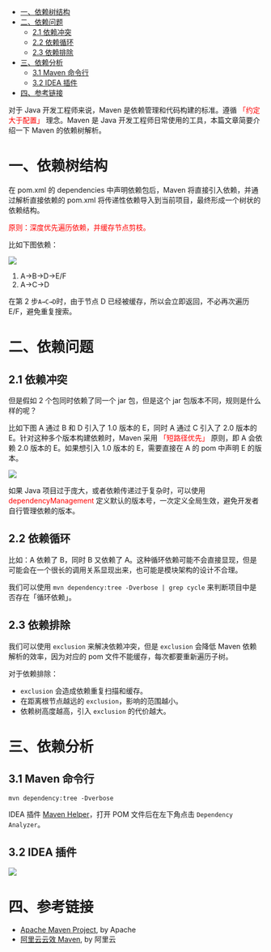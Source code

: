 - [一、依赖树结构](#一依赖树结构)
- [二、依赖问题](#二依赖问题)
  - [2.1 依赖冲突](#21-依赖冲突)
  - [2.2 依赖循环](#22-依赖循环)
  - [2.3 依赖排除](#23-依赖排除)
- [三、依赖分析](#三依赖分析)
  - [3.1 Maven 命令行](#31-maven-命令行)
  - [3.2 IDEA 插件](#32-idea-插件)
- [四、参考链接](#四参考链接)

对于 Java 开发工程师来说，Maven 是依赖管理和代码构建的标准。遵循 <font color = red>「约定大于配置」</font> 理念。Maven 是 Java 开发工程师日常使用的工具，本篇文章简要介绍一下 Maven 的依赖树解析。

# 一、依赖树结构

在 pom.xml 的 dependencies 中声明依赖包后，Maven 将直接引入依赖，并通过解析直接依赖的 pom.xml 将传递性依赖导入到当前项目，最终形成一个树状的依赖结构。

<font color = red>原则：深度优先遍历依赖，并缓存节点剪枝。</font>

比如下图依赖：

![](http://yano.oss-cn-beijing.aliyuncs.com/2020-11-07-100845.png?x-oss-process=image/resize,h_300)

1. A→B→D→E/F
2. A→C→D

在第 2 步`A→C→D`时，由于节点 D 已经被缓存，所以会立即返回，不必再次遍历 E/F，避免重复搜索。

# 二、依赖问题

## 2.1 依赖冲突

但是假如 2 个包同时依赖了同一个 jar 包，但是这个 jar 包版本不同，规则是什么样的呢？

比如下图 A 通过 B 和 D 引入了 1.0 版本的 E，同时 A 通过 C 引入了 2.0 版本的 E。针对这种多个版本构建依赖时，Maven 采用 <font color = red>「短路径优先」</font> 原则，即 A 会依赖 2.0 版本的 E。如果想引入 1.0 版本的 E，需要直接在 A 的 pom 中声明 E 的版本。

![](http://yano.oss-cn-beijing.aliyuncs.com/2020-11-07-105552.png?x-oss-process=image/resize,h_350)

如果 Java 项目过于庞大，或者依赖传递过于复杂时，可以使用 <font color = red>dependencyManagement</font> 定义默认的版本号，一次定义全局生效，避免开发者自行管理依赖的版本。

## 2.2 依赖循环

比如：A 依赖了 B，同时 B 又依赖了 A。这种循环依赖可能不会直接显现，但是可能会在一个很长的调用关系显现出来，也可能是模块架构的设计不合理。

我们可以使用 `mvn dependency:tree -Dverbose | grep cycle` 来判断项目中是否存在「循环依赖」。

## 2.3 依赖排除

我们可以使用 `exclusion` 来解决依赖冲突，但是 `exclusion` 会降低 Maven 依赖解析的效率，因为对应的 pom 文件不能缓存，每次都要重新遍历子树。

对于依赖排除：

- `exclusion` 会造成依赖重复扫描和缓存。
- 在距离根节点越远的 `exclusion`，影响的范围越小。
- 依赖树高度越高，引入 `exclusion` 的代价越大。

#  三、依赖分析

## 3.1 Maven 命令行

`mvn dependency:tree -Dverbose`

IDEA 插件 [Maven Helper](https://plugins.jetbrains.com/plugin/7179-maven-helper/)，打开 POM 文件后在左下角点击 `Dependency Analyzer`。

## 3.2 IDEA 插件

![](http://yano.oss-cn-beijing.aliyuncs.com/blog/2023-02-14-11-56-11.png?x-oss-process=image/resize,h_600)

# 四、参考链接

- [Apache Maven Project](https://maven.apache.org/index.html), by Apache
- [阿里云云效 Maven](https://developer.aliyun.com/mvn/guide), by 阿里云